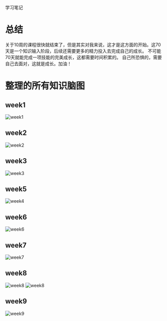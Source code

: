 学习笔记
# 总结
关于10周的课程很快就结束了，但是其实对我来说，这才是这方面的开始。这70天是一个知识输入阶段，后续还需要更多的精力投入去完成自己的成长。
不可能70天就能完成一项技能的完美成长，这都需要时间积累的。
自己所恐惧的，需要自己去面对，这就是成长。加油！
# 整理的所有知识脑图
## week1
![week1](/Xmind/week1.png)
## week2
![week2](/Xmind/week2.png)
## week3
![week3](/Xmind/week3.png)
## week5
![week4](/Xmind/week4.png)
## week6
![week6](/Xmind/week6.png)
## week7
![week7](/Xmind/week7.png)
## week8
![week8](/Xmind/week8-1.png)
![week8](/Xmind/week8-2.png)
## week9
![week9](/Xmind/week9.png)


